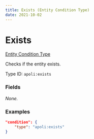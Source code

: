 ```yaml
---
title: Exists (Entity Condition Type)
date: 2021-10-02
---
```


# Exists

[Entity Condition Type](../entity_condition_types.md)

Checks if the entity exists.

Type ID: `apoli:exists`

### Fields

_None._

### Examples

```json
"condition": {
    "type": "apoli:exists"
}
```

